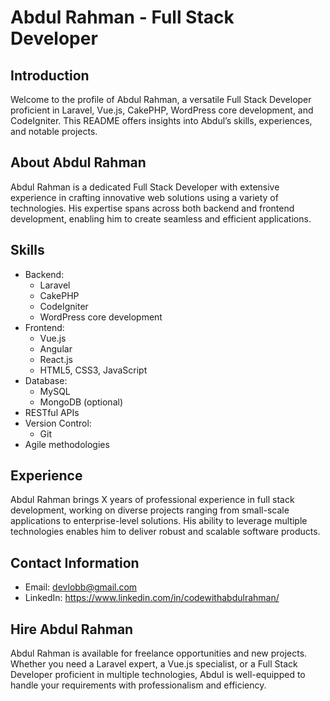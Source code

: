 
# Abdul Rahman - Full Stack Developer

## Introduction
Welcome to the profile of Abdul Rahman, a versatile Full Stack Developer proficient in Laravel, Vue.js, CakePHP, WordPress core development, and CodeIgniter. This README offers insights into Abdul’s skills, experiences, and notable projects.

## About Abdul Rahman
Abdul Rahman is a dedicated Full Stack Developer with extensive experience in crafting innovative web solutions using a variety of technologies. His expertise spans across both backend and frontend development, enabling him to create seamless and efficient applications.

## Skills
- Backend:
  - Laravel
  - CakePHP
  - CodeIgniter
  - WordPress core development
- Frontend:
  - Vue.js
  - Angular
  - React.js
  - HTML5, CSS3, JavaScript
- Database:
  - MySQL
  - MongoDB (optional)
- RESTful APIs
- Version Control:
  - Git
- Agile methodologies
## Experience
Abdul Rahman brings X years of professional experience in full stack development, working on diverse projects ranging from small-scale applications to enterprise-level solutions. His ability to leverage multiple technologies enables him to deliver robust and scalable software products.

## Contact Information
- Email: devlobb@gmail.com
- LinkedIn: https://www.linkedin.com/in/codewithabdulrahman/

## Hire Abdul Rahman
Abdul Rahman is available for freelance opportunities and new projects. Whether you need a Laravel expert, a Vue.js specialist, or a Full Stack Developer proficient in multiple technologies, Abdul is well-equipped to handle your requirements with professionalism and efficiency.

